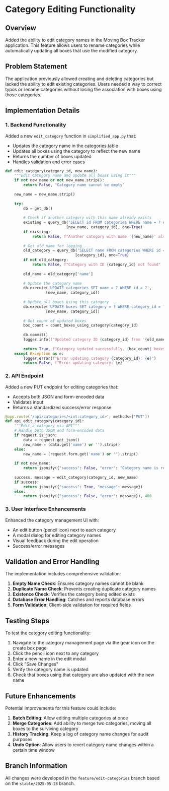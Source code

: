 # Category Editing Functionality

## Overview

Added the ability to edit category names in the Moving Box Tracker application. This feature allows users to rename categories while automatically updating all boxes that use the modified category.

## Problem Statement

The application previously allowed creating and deleting categories but lacked the ability to edit existing categories. Users needed a way to correct typos or rename categories without losing the association with boxes using those categories.

## Implementation Details

### 1. Backend Functionality

Added a new `edit_category` function in `simplified_app.py` that:
- Updates the category name in the categories table
- Updates all boxes using the category to reflect the new name
- Returns the number of boxes updated
- Handles validation and error cases

```python
def edit_category(category_id, new_name):
    """Edit category name and update all boxes using it"""
    if not new_name or not new_name.strip():
        return False, "Category name cannot be empty"
    
    new_name = new_name.strip()
    
    try:
        db = get_db()
        
        # Check if another category with this name already exists
        existing = query_db('SELECT id FROM categories WHERE name = ? AND id != ?', 
                           [new_name, category_id], one=True)
        if existing:
            return False, f"Another category with name '{new_name}' already exists"
        
        # Get old name for logging
        old_category = query_db('SELECT name FROM categories WHERE id = ?', 
                               [category_id], one=True)
        if not old_category:
            return False, f"Category with ID {category_id} not found"
        
        old_name = old_category['name']
        
        # Update the category name
        db.execute('UPDATE categories SET name = ? WHERE id = ?', 
                  [new_name, category_id])
        
        # Update all boxes using this category
        db.execute('UPDATE boxes SET category = ? WHERE category_id = ?', 
                  [new_name, category_id])
        
        # Get count of updated boxes
        box_count = count_boxes_using_category(category_id)
        
        db.commit()
        logger.info(f"Updated category ID {category_id} from '{old_name}' to '{new_name}' and updated {box_count} boxes")
        
        return True, f"Category updated successfully. {box_count} boxes were also updated."
    except Exception as e:
        logger.error(f"Error updating category {category_id}: {e}")
        return False, f"Error updating category: {e}"
```

### 2. API Endpoint

Added a new PUT endpoint for editing categories that:
- Accepts both JSON and form-encoded data
- Validates input
- Returns a standardized success/error response

```python
@app.route('/api/categories/<int:category_id>', methods=['PUT'])
def api_edit_category(category_id):
    """Edit a category via API"""
    # Handle both JSON and form-encoded data
    if request.is_json:
        data = request.get_json()
        new_name = (data.get('name') or '').strip()
    else:
        new_name = (request.form.get('name') or '').strip()
        
    if not new_name:
        return jsonify({"success": False, "error": "Category name is required"}), 400
        
    success, message = edit_category(category_id, new_name)
    if success:
        return jsonify({"success": True, "message": message})
    else:
        return jsonify({"success": False, "error": message}), 400
```

### 3. User Interface Enhancements

Enhanced the category management UI with:
- An edit button (pencil icon) next to each category
- A modal dialog for editing category names
- Visual feedback during the edit operation
- Success/error messages

## Validation and Error Handling

The implementation includes comprehensive validation:

1. **Empty Name Check**: Ensures category names cannot be blank
2. **Duplicate Name Check**: Prevents creating duplicate category names
3. **Existence Check**: Verifies the category being edited exists
4. **Database Error Handling**: Catches and reports database errors
5. **Form Validation**: Client-side validation for required fields

## Testing Steps

To test the category editing functionality:

1. Navigate to the category management page via the gear icon on the create box page
2. Click the pencil icon next to any category
3. Enter a new name in the edit modal
4. Click "Save Changes"
5. Verify the category name is updated
6. Check that boxes using that category are also updated with the new name

## Future Enhancements

Potential improvements for this feature could include:

1. **Batch Editing**: Allow editing multiple categories at once
2. **Merge Categories**: Add ability to merge two categories, moving all boxes to the surviving category
3. **History Tracking**: Keep a log of category name changes for audit purposes
4. **Undo Option**: Allow users to revert category name changes within a certain time window

## Branch Information

All changes were developed in the `feature/edit-categories` branch based on the `stable/2025-05-28` branch.
